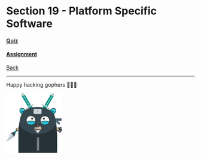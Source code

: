 # Section 19 - Platform Specific Software

#### [Quiz](https://github.com/steevehook/udemy-go101/blob/master/section_19-platform-specific-software/quiz)
#### [Assignment](https://github.com/steevehook/udemy-go101/blob/master/section_19-platform-specific-software/assignment)

[Back](https://github.com/steevehook/udemy-go101)

---

Happy hacking gophers 🚀🚀🚀

<img src="https://github.com/steevehook/udemy-go101/raw/master/udemy-go101.svg?sanitize=true" width="150px"/>

